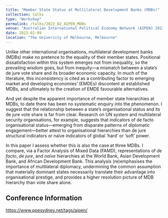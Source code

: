 ```yaml
---
title: "Member State Status at Multilateral Development Banks (MDBs)"
collection: talks
type: "Workshop"
permalink: /talks/2023_02_AIPEN_MDBs
venue: "Australian International Political Economy Network (AIPEN) 2023"
date: 2023-02-09
location: "The University of Melbourne, Melbourne"
---
```

Unlike other international organisations, multilateral development banks (MDBs) make no pretence to the equality of their member states. Positional dissatisfaction within this system emerges not from inequality, so the prevailing wisdom goes, but from inequity—a mismatch between a state’s de jure vote share and its broader economic capacity. In much of the literature, this inconsistency is cited as a contributing factor to emerging market and developing economies’ (EMDEs) discontent at established MDBs, and ultimately to the creation of EMDE favourable alternatives.

And yet despite the apparent importance of member state hierarchies at MDBs, to date there has been no systematic enquiry into the phenomenon. I suggest that the relationship between a state’s organisational status and its de jure vote share is far from clear. Research on UN system and multilateral security organisations, for example, suggests that indicators of de facto organisational status—emerging from disparate patterns of diplomatic engagement—better attest to organisational hierarchies than de jure structural indicators or naïve indicators of global ‘hard’ or ‘soft’ power.

In this paper I assess whether this is also the case at three MDBs. I compare, via a Factor Analysis of Mixed Data (FAMD), representations of *de facto*, *de jure*, and *naïve* hierarchies at the World Bank, Asian Development Bank, and African Development Bank. This analysis (re)emphasises the importance of multilateral diplomacy, undermining the common assumption that materially dominant states necessarily translate their advantage into organisational prestige, and provides a higher resolution picture of MDB hierarchy than vote share alone.

## Conference Information
https://www.ppesydney.net/tags/aipen/
